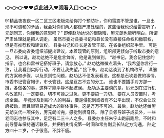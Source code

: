 ### <a href="https://k5t6.com">👉👉👉♥♥点此进入♥观看入口👈👉👉</a>




91精品夜夜夜一区二区三区老板先给你打个预防针，你和雷震不管是谁，一旦出现不可调和的矛盾，我会对你们两人都做严肃处理的，这些话我也说给雷震听了。元朗同志，你懂我的意思吗？”
即便赵功达说的很隐晦，厉元朗也能听明白，所谓严肃处理就是把人调走。
虽然市委对县委书记和县长没有直接任命权和撤职权，但是有推荐权和建议权。
县委书记和县长是省管干部，在省委组织部手里。
可是一旦市委向省委组织部提出建议，本着现管的原则，组织部更倾向于听取市委的意见。
所以说，赵功达绝不是危言耸听，他是说到做到。
“赵书记，我会记住您的指示，也会和雷书记搭好班子，请您放心。”
赵功达微微点着头，“我希望你言行一致，让我看到实际行动，不要让我失望。”
接下来，赵功达谈到了机构改革。
详细的方案和步骤，以及原则性问题，赵功达不便发表看法，这都是石坎要做的事情。
市委书记管官帽子，市长管钱，这是亘古不变的分工。
谁也不要插手对方那一摊，各做各的事，这样才能平静不起波澜。
赵功达主要谈的是，厉元朗在进行机构改革时，一定要稳，切不可操之过急，更不要搞一刀切。
要在人员安置时，考虑全面。
毕竟涉及到每个人的利益，要是侵犯到或者有不公平出现，不仅会让政府被动，而且很容易造成大的群体事件，这是万万不可的。
最后，赵功达还给厉元朗交代一项任务，厉元朗听完，感觉到很奇怪。
除了县领导班子成员外，一些老同志也参与其中，足足有二三十人之多。
县委办主任朱宁山跑前跑后，不时和前导警车保持通话联系，并把相关情况第一时间和常务副县长陆定方沟通。
陆定方四十二岁，个子很高，不胖不瘦。
